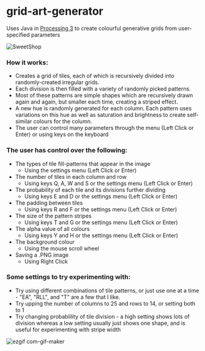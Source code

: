 # grid-art-generator
Uses Java in [Processing 3](URL "https://processing.org/") to create colourful generative grids from user-specified parameters

![SweetShop](https://user-images.githubusercontent.com/85010533/165533827-0c700248-e0e5-424a-ba03-0e7e3f15452a.PNG)
 
### How it works:
- Creates a grid of tiles, each of which is recursively divided into randomly-created irregular grids.
- Each division is then filled with a variety of randomly picked patterns.
- Most of these patterns are simple shapes which are recursively drawn again and again, but smaller each time, creating a striped effect.
- A new hue is randomly generated for each column. Each pattern uses variations on this hue as well as saturation and brightness to create self-similar colours for the column.
- The user can control many parameters through the menu (Left Click or Enter) or using keys on the keyboard

### The user has control over the following:
- The types of tile fill-patterns that appear in the image
    - Using the settings menu (Left Click or Enter)
- The number of tiles in each column and row
    - Using keys Q, A, W and S or the settings menu (Left Click or Enter)
- The probability of each tile and its divisions further dividing
    - Using keys E and D or the settings menu (Left Click or Enter)
- The padding between tiles
    - Using keys R and F or the settings menu (Left Click or Enter)
- The size of the pattern stripes
    - Using keys T and G or the settings menu (Left Click or Enter)
- The alpha value of all colours
    - Using keys Y and H or the settings menu (Left Click or Enter)
- The background colour
    - Using the mouse scroll wheel
- Saving a .PNG image
    - Using Right Click

### Some settings to try experimenting with:
- Try using different combinations of tile patterns, or just use one at a time - "EA", "RLL", and "T" are a few that I like.
- Try upping the number of columns to 25 and rows to 14, or setting both to 1
- Try changing probablility of tile division - a high setting shows lots of division whereas a low setting usually just shows one shape, and is useful for experimenting with stripe width

![ezgif com-gif-maker](https://user-images.githubusercontent.com/85010533/165538585-1c6efeeb-b48f-41f4-8cad-0cc73fe80287.gif)
